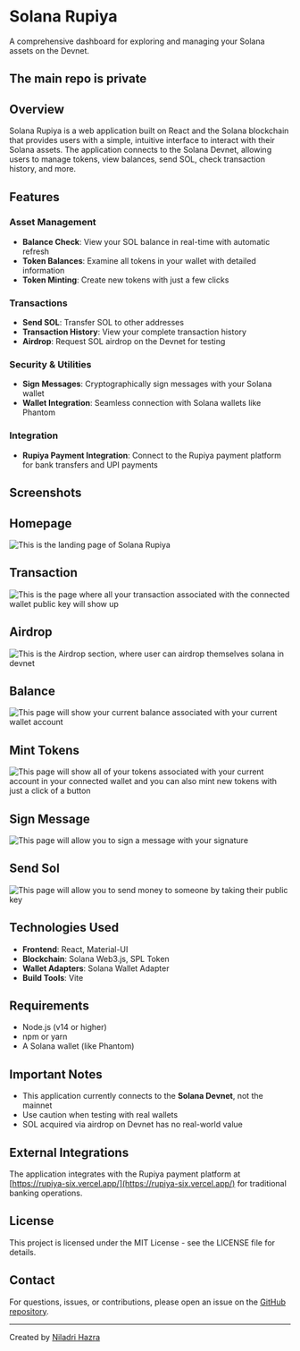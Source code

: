 # Solana Rupiya



A comprehensive dashboard for exploring and managing your Solana assets on the Devnet.

## The main repo is private 

## Overview

Solana Rupiya is a web application built on React and the Solana blockchain that provides users with a simple, intuitive interface to interact with their Solana assets. The application connects to the Solana Devnet, allowing users to manage tokens, view balances, send SOL, check transaction history, and more.

## Features

### Asset Management
- **Balance Check**: View your SOL balance in real-time with automatic refresh
- **Token Balances**: Examine all tokens in your wallet with detailed information
- **Token Minting**: Create new tokens with just a few clicks

### Transactions
- **Send SOL**: Transfer SOL to other addresses
- **Transaction History**: View your complete transaction history
- **Airdrop**: Request SOL airdrop on the Devnet for testing

### Security & Utilities
- **Sign Messages**: Cryptographically sign messages with your Solana wallet
- **Wallet Integration**: Seamless connection with Solana wallets like Phantom

### Integration
- **Rupiya Payment Integration**: Connect to the Rupiya payment platform for bank transfers and UPI payments

## Screenshots


## Homepage




![This is the landing page of Solana Rupiya ](./Readme/homepage.png)


## Transaction

![This is the page where all your transaction associated with the connected wallet public key will show up](./Readme/mytransactions.png)

## Airdrop

![This is the Airdrop section, where user can airdrop themselves solana in devnet](./Readme/airdrop.png)

## Balance

![This page will show your current balance associated with your current wallet account](./Readme/balance.png)

## Mint Tokens

![This page will show all of your tokens associated with your current account in your connected wallet and you can also mint new tokens with just a click of a button](./Readme/htokens.png)

## Sign Message

![This page will allow you to sign a message with your signature](./Readme/message.png)

## Send Sol

![This page will allow you to send money to someone by taking their public key](./Readme/moneysol.png)

## Technologies Used

- **Frontend**: React, Material-UI
- **Blockchain**: Solana Web3.js, SPL Token
- **Wallet Adapters**: Solana Wallet Adapter
- **Build Tools**: Vite

## Requirements

- Node.js (v14 or higher)
- npm or yarn
- A Solana wallet (like Phantom)


## Important Notes

- This application currently connects to the **Solana Devnet**, not the mainnet
- Use caution when testing with real wallets
- SOL acquired via airdrop on Devnet has no real-world value

## External Integrations

The application integrates with the Rupiya payment platform at [https://rupiya-six.vercel.app/](https://rupiya-six.vercel.app/) for traditional banking operations.

## License

This project is licensed under the MIT License - see the LICENSE file for details.

## Contact

For questions, issues, or contributions, please open an issue on the [GitHub repository](https://github.com/NiladriHazra/Solana-Rupiya).

---

Created by [Niladri Hazra](https://github.com/NiladriHazra)